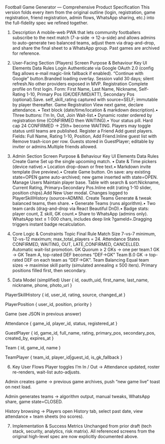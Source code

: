 Football Game Generator — Comprehensive Product Specification
This version folds every item from the original outline (login, registration, game registration, friend registration, admin flows, WhatsApp sharing, etc.) into the full-fidelity spec we refined together.

1. Description
A mobile-web PWA that lets community footballers subscribe to the next match (7-a-side → 12-a-side) and allows admins to auto-generate two balanced teams, adjust them via drag-and-drop, and share the final sheet to a WhatsApp group. Past games are archived for reference.

2. User-Facing Section (Players)
Screen
Purpose & Behaviour
Key UI Elements
Data Rules
Login
Authenticate via Google OAuth 2.0 (config flag allows e-mail magic-link fallback if enabled).
“Continue with Google” button.Branded loading overlay.
Session valid 30 days; silent refresh.No other providers exposed in MVP.
Registration
Complete profile on first login.
Form: First Name, Last Name, Nickname, Self-Rating 1-10, Primary Pos (GK/DEF/MID/ATT), Secondary Pos (optional).Save.
self_skill_rating captured with source=SELF; immutable by player thereafter.
Game Registration
View next game, declare attendance.
• Text block (date/time/location & markdown description).• Three buttons: I’m In, Out, Join Wait-list.• Dynamic roster ordered by registration time (CONFIRMED then WAITING).• Your status pill.
Hard cap 24 CONFIRMED → 25th+ become WAITING. Players may toggle status until teams are published.
Register a Friend
Add guest players.
Fields: Full Name, Rating 1-10, Position, Add Friend.Inline guest list with Remove trash-icon per row.
Guests stored in GuestPlayer; editable by inviter or admins.Multiple friends allowed.


3. Admin Section
Screen
Purpose & Behaviour
Key UI Elements
Data Rules
Create Game
Set up the single upcoming match.
• Date & Time pickers (device native).• Location drop-down or free text.• Markdown invite template (live preview).• Create Game button.
On save: any existing state=OPEN game auto-archived; new game inserted with state=OPEN.
Manage Users
Maintain player base.
Table with search & sort:Nickname, Current Rating, Primary+Secondary Pos.Inline edit (rating 1-10 slider, position chips).Add New User modal.
Changes logged to PlayerSkillHistory (source=ADMIN).
Create Teams
Generate & tweak balanced teams, then share.
• Generate Teams (runs algorithm).• Two team cards (drag-and-drop via React Beautiful DnD).• Badge stats: player count, Σ skill, GK count.• Share to WhatsApp (admins only).
WhatsApp text ≤ 1 000 chars, includes deep link ?gameId=.Dragging triggers instant badge recalculation.


4. Core Logic & Constraints
Topic
Final Rule
Match Size
7-vs-7 minimum, 12-vs-12 maximum; max_total_players = 24.
Attendance States
CONFIRMED, WAITING, OUT, LATE_CONFIRMED, CANCELLED. Automatic wait-list promotion.
GK Quorum
≥ 2 GKs → one per team.1 GK → GK Team A, top-rated DEF becomes “DEF→GK” Team B.0 GK → top-rated DEF on each team as “DEF→GK”.
Team Balancing
Equal team sizes → maximise skill parity (simulated annealing ≤ 500 iters). Primary positions filled first, then secondary.


5. Data Model (simplified)
User { id, oauth_uid, first_name, last_name, nickname, phone, photo_url }


PlayerSkillHistory { id, user_id, rating, source, changed_at }


PlayerPosition { user_id, position, priority }


Game (see JSON in previous answer)


Attendance { game_id, player_id, status, registered_at }


GuestPlayer { id, game_id, full_name, rating, primary_pos, secondary_pos, created_by, expires_at }


Team { id, game_id, name }


TeamPlayer { team_id, player_id|guest_id, is_gk_fallback }



6. Key User Flows
Player toggles I’m In / Out → Attendance updated, roster re-renders, wait-list auto-adjusts.


Admin creates game → previous game archives, push “new game live” toast on next load.


Admin generates teams → algorithm output, manual tweaks, WhatsApp share, game state=CLOSED.


History browsing → Players open History tab, select past date, view attendance + team sheets (no scores).



7. Implementation & Success Metrics
Unchanged from prior draft (tech stack, security, analytics, risk matrix). All referenced screens from the original high-level spec are now explicitly documented above.


